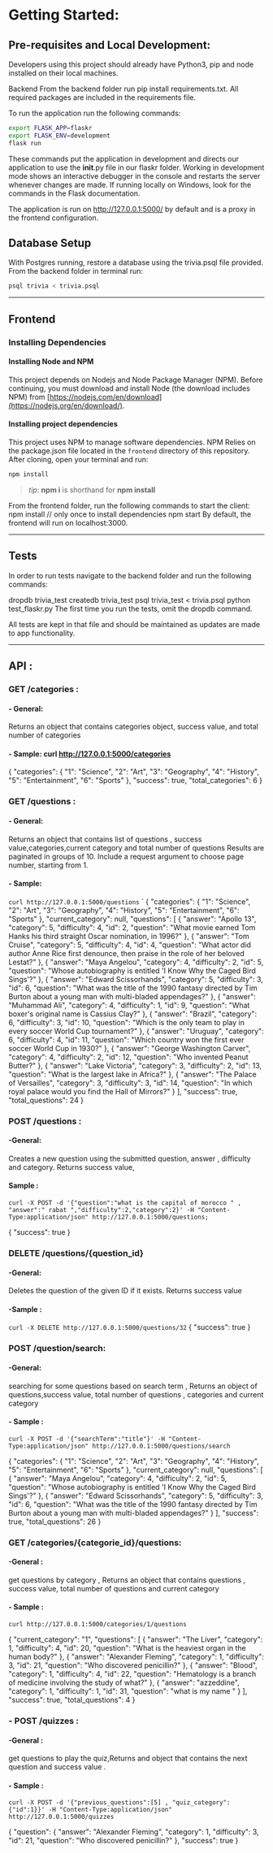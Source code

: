 # Getting Started:

## Pre-requisites and Local Development:

Developers using this project should already have Python3, pip and node installed on their local machines.

Backend
From the backend folder run pip install requirements.txt. All required packages are included in the requirements file.

To run the application run the following commands:

```bash
export FLASK_APP=flaskr
export FLASK_ENV=development
flask run
```

These commands put the application in development and directs our application to use the **init**.py file in our flaskr folder. Working in development mode shows an interactive debugger in the console and restarts the server whenever changes are made. If running locally on Windows, look for the commands in the Flask documentation.

The application is run on http://127.0.0.1:5000/ by default and is a proxy in the frontend configuration.

## Database Setup

With Postgres running, restore a database using the trivia.psql file provided. From the backend folder in terminal run:

```bash
psql trivia < trivia.psql
```

---

## Frontend

### Installing Dependencies

#### Installing Node and NPM

This project depends on Nodejs and Node Package Manager (NPM). Before continuing, you must download and install Node (the download includes NPM) from [https://nodejs.com/en/download](https://nodejs.org/en/download/).

#### Installing project dependencies

This project uses NPM to manage software dependencies. NPM Relies on the package.json file located in the `frontend` directory of this repository. After cloning, open your terminal and run:

```bash
npm install
```

> _tip_: **npm i** is shorthand for **npm install**

From the frontend folder, run the following commands to start the client:
npm install // only once to install dependencies
npm start
By default, the frontend will run on localhost:3000.

---

## Tests

In order to run tests navigate to the backend folder and run the following commands:

dropdb trivia_test
createdb trivia_test
psql trivia_test < trivia.psql
python test_flaskr.py
The first time you run the tests, omit the dropdb command.

All tests are kept in that file and should be maintained as updates are made to app functionality.

---

## API :

### GET /categories :

#### - General:

Returns an object that contains categories object, success value, and total number of categories

#### - Sample: curl http://127.0.0.1:5000/categories

{
"categories": {
"1": "Science",
"2": "Art",
"3": "Geography",
"4": "History",
"5": "Entertainment",
"6": "Sports"
},
"success": true,
"total_categories": 6
}

### GET /questions :

#### - General:

Returns an object that contains list of questions , success value,categories,current category and total number of questions
Results are paginated in groups of 10. Include a request argument to choose page number, starting from 1.

#### - Sample:

`curl http://127.0.0.1:5000/questions`
`
{
"categories": {
"1": "Science",
"2": "Art",
"3": "Geography",
"4": "History",
"5": "Entertainment",
"6": "Sports"
},
"current_category": null,
"questions": [
{
"answer": "Apollo 13",
"category": 5,
"difficulty": 4,
"id": 2,
"question": "What movie earned Tom Hanks his third straight Oscar nomination, in 1996?"
},
{
"answer": "Tom Cruise",
"category": 5,
"difficulty": 4,
"id": 4,
"question": "What actor did author Anne Rice first denounce, then praise in the role of her beloved Lestat?"
},
{
"answer": "Maya Angelou",
"category": 4,
"difficulty": 2,
"id": 5,
"question": "Whose autobiography is entitled 'I Know Why the Caged Bird Sings'?"
},
{
"answer": "Edward Scissorhands",
"category": 5,
"difficulty": 3,
"id": 6,
"question": "What was the title of the 1990 fantasy directed by Tim Burton about a young man with multi-bladed appendages?"
},
{
"answer": "Muhammad Ali",
"category": 4,
"difficulty": 1,
"id": 9,
"question": "What boxer's original name is Cassius Clay?"
},
{
"answer": "Brazil",
"category": 6,
"difficulty": 3,
"id": 10,
"question": "Which is the only team to play in every soccer World Cup tournament?"
},
{
"answer": "Uruguay",
"category": 6,
"difficulty": 4,
"id": 11,
"question": "Which country won the first ever soccer World Cup in 1930?"
},
{
"answer": "George Washington Carver",
"category": 4,
"difficulty": 2,
"id": 12,
"question": "Who invented Peanut Butter?"
},
{
"answer": "Lake Victoria",
"category": 3,
"difficulty": 2,
"id": 13,
"question": "What is the largest lake in Africa?"
},
{
"answer": "The Palace of Versailles",
"category": 3,
"difficulty": 3,
"id": 14,
"question": "In which royal palace would you find the Hall of Mirrors?"
}
],
"success": true,
"total_questions": 24
}

### POST /questions :

#### -General:

Creates a new question using the submitted question, answer , difficulty and category. Returns success value,

#### Sample :

`curl -X POST -d '{"question":"what is the capital of morocco " , "answer":" rabat ","difficulty":2,"category":2}' -H "Content-Type:application/json" http://127.0.0.1:5000/questions;`

{
"success": true
}

### DELETE /questions/{question_id}

#### -General:

Deletes the question of the given ID if it exists. Returns success value

#### -Sample :

`curl -X DELETE http://127.0.0.1:5000/questions/32`
{
"success": true
}

### POST /question/search:

#### -General:

searching for some questions based on search term , Returns an object of questions,success value, total number of questions , categories and current category

#### - Sample :

`curl -X POST -d '{"searchTerm":"title"}' -H "Content-Type:application/json" http://127.0.0.1:5000/questions/search`

{
"categories": {
"1": "Science",
"2": "Art",
"3": "Geography",
"4": "History",
"5": "Entertainment",
"6": "Sports"
},
"current_category": null,
"questions": [
{
"answer": "Maya Angelou",
"category": 4,
"difficulty": 2,
"id": 5,
"question": "Whose autobiography is entitled 'I Know Why the Caged Bird Sings'?"
},
{
"answer": "Edward Scissorhands",
"category": 5,
"difficulty": 3,
"id": 6,
"question": "What was the title of the 1990 fantasy directed by Tim Burton about a young man with multi-bladed appendages?"
}
],
"success": true,
"total_questions": 26
}

### GET /categories/{categorie_id}/questions:

#### -General :

get questions by category , Returns an object that contains questions , success value, total number of questions and current category

#### - Sample :

`curl http://127.0.0.1:5000/categories/1/questions`

{
"current_category": "1",
"questions": [
{
"answer": "The Liver",
"category": 1,
"difficulty": 4,
"id": 20,
"question": "What is the heaviest organ in the human body?"
},
{
"answer": "Alexander Fleming",
"category": 1,
"difficulty": 3,
"id": 21,
"question": "Who discovered penicillin?"
},
{
"answer": "Blood",
"category": 1,
"difficulty": 4,
"id": 22,
"question": "Hematology is a branch of medicine involving the study of what?"
},
{
"answer": "azzeddine",
"category": 1,
"difficulty": 1,
"id": 31,
"question": "what is my name "
}
],
"success": true,
"total_questions": 4
}

### - POST /quizzes :

#### -General :

get questions to play the quiz,Returns and object that contains the next question and success value .

#### - Sample :

`curl -X POST -d '{"previous_questions":[5] , "quiz_category":{"id":1}}' -H "Content-Type:application/json" http://127.0.0.1:5000/quizzes`

{
"question": {
"answer": "Alexander Fleming",
"category": 1,
"difficulty": 3,
"id": 21,
"question": "Who discovered penicillin?"
},
"success": true
}
